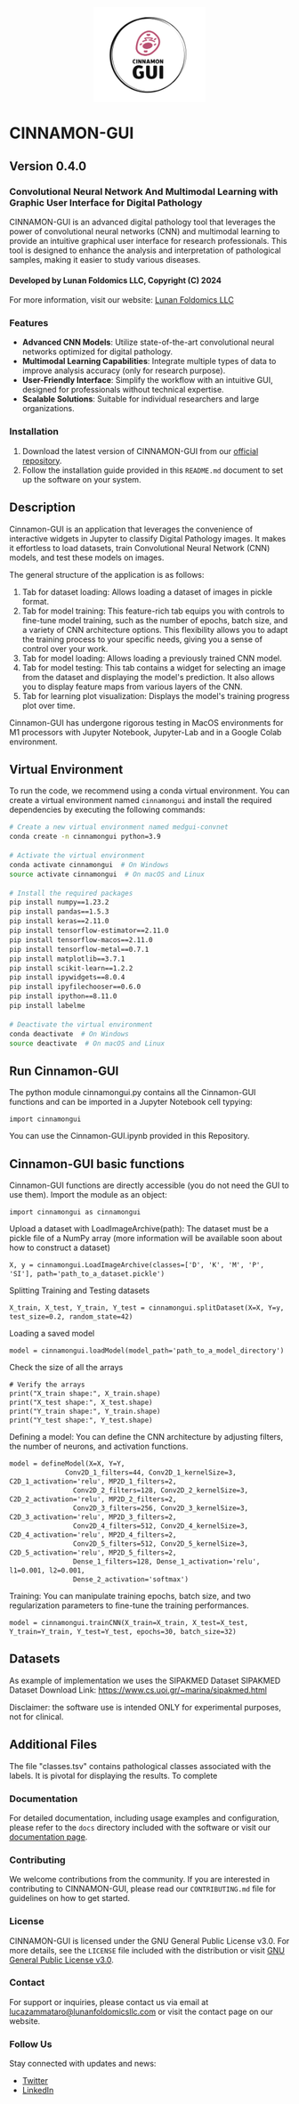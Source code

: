 <img src="Cinnamon-Gui-Logo.png" alt="logo" style="display:block; margin:auto; width:200px; height:auto;">

# CINNAMON-GUI

## Version 0.4.0

### Convolutional Neural Network And Multimodal Learning with Graphic User Interface for Digital Pathology

CINNAMON-GUI is an advanced digital pathology tool that leverages the power of convolutional neural networks (CNN) and multimodal learning to provide an intuitive graphical user interface for research professionals. This tool is designed to enhance the analysis and interpretation of pathological samples, making it easier to study various diseases.

#### Developed by Lunan Foldomics LLC, Copyright (C) 2024

For more information, visit our website: [Lunan Foldomics LLC](http://www.lunanfoldomicsllc.com/)

### Features
- **Advanced CNN Models**: Utilize state-of-the-art convolutional neural networks optimized for digital pathology.
- **Multimodal Learning Capabilities**: Integrate multiple types of data to improve analysis accuracy (only for research purpose).
- **User-Friendly Interface**: Simplify the workflow with an intuitive GUI, designed for professionals without technical expertise.
- **Scalable Solutions**: Suitable for individual researchers and large organizations.

### Installation
1. Download the latest version of CINNAMON-GUI from our [official repository](https://github.com/lunanfoldomics/Cinnamon-GUI/).
2. Follow the installation guide provided in this `README.md` document to set up the software on your system.

## Description

Cinnamon-GUI is an application that leverages the convenience of interactive widgets in Jupyter to classify Digital Pathology images. It makes it effortless to load datasets, train Convolutional Neural Network (CNN) models, and test these models on images.

The general structure of the application is as follows:

1. Tab for dataset loading: Allows loading a dataset of images in pickle format.
2. Tab for model training: This feature-rich tab equips you with controls to fine-tune model training, such as the number of epochs, batch size, and a variety of CNN architecture options. This flexibility allows you to adapt the training process to your specific needs, giving you a sense of control over your work.
3. Tab for model loading: Allows loading a previously trained CNN model.
4. Tab for model testing: This tab contains a widget for selecting an image from the dataset and displaying the model's prediction. It also allows you to display feature maps from various layers of the CNN.
5. Tab for learning plot visualization: Displays the model's training progress plot over time.

Cinnamon-GUI has undergone rigorous testing in MacOS environments for M1 processors with Jupyter Notebook, Jupyter-Lab and in a Google Colab environment. 

## Virtual Environment

To run the code, we recommend using a conda virtual environment. You can create a virtual environment named `cinnamongui` and install the required dependencies by executing the following commands:

```bash
# Create a new virtual environment named medgui-convnet
conda create -n cinnamongui python=3.9

# Activate the virtual environment
conda activate cinnamongui  # On Windows
source activate cinnamongui  # On macOS and Linux

# Install the required packages
pip install numpy==1.23.2
pip install pandas==1.5.3
pip install keras==2.11.0
pip install tensorflow-estimator==2.11.0
pip install tensorflow-macos==2.11.0
pip install tensorflow-metal==0.7.1
pip install matplotlib==3.7.1
pip install scikit-learn==1.2.2
pip install ipywidgets==8.0.4
pip install ipyfilechooser==0.6.0
pip install ipython==8.11.0
pip install labelme

# Deactivate the virtual environment
conda deactivate  # On Windows
source deactivate  # On macOS and Linux

```

## Run Cinnamon-GUI

The python module cinnamongui.py contains all the Cinnamon-GUI functions and can be imported in a Jupyter Notebook cell typying:

```
import cinnamongui
```

You can use the Cinnamon-GUI.ipynb provided in this Repository.

## Cinnamon-GUI basic functions

Cinnamon-GUI functions are directly accessible (you do not need the GUI to use them). Import the module as an object:

```
import cinnamongui as cinnamongui
```
Upload a dataset with LoadImageArchive(path):
The dataset must be a pickle file of a NumPy array (more information will be available soon about how to construct a dataset)
```
X, y = cinnamongui.LoadImageArchive(classes=['D', 'K', 'M', 'P', 'SI'], path='path_to_a_dataset.pickle')
```

Splitting Training and Testing datasets
```
X_train, X_test, Y_train, Y_test = cinnamongui.splitDataset(X=X, Y=y, test_size=0.2, random_state=42)
```

Loading a saved model
```
model = cinnamongui.loadModel(model_path='path_to_a_model_directory')
```

Check the size of all the arrays
```
# Verify the arrays
print("X_train shape:", X_train.shape)
print("X_test shape:", X_test.shape)
print("Y_train shape:", Y_train.shape)
print("Y_test shape:", Y_test.shape)

```
Defining a model:
You can define the CNN architecture by adjusting filters, the number of neurons, and activation functions.
```
model = defineModel(X=X, Y=Y,
              Conv2D_1_filters=44, Conv2D_1_kernelSize=3,  C2D_1_activation='relu', MP2D_1_filters=2, 
                Conv2D_2_filters=128, Conv2D_2_kernelSize=3,  C2D_2_activation='relu', MP2D_2_filters=2, 
                Conv2D_3_filters=256, Conv2D_3_kernelSize=3,  C2D_3_activation='relu', MP2D_3_filters=2, 
                Conv2D_4_filters=512, Conv2D_4_kernelSize=3,  C2D_4_activation='relu', MP2D_4_filters=2,
                Conv2D_5_filters=512, Conv2D_5_kernelSize=3,  C2D_5_activation='relu', MP2D_5_filters=2, 
                Dense_1_filters=128, Dense_1_activation='relu', l1=0.001, l2=0.001,
                Dense_2_activation='softmax')
```
Training:
You can manipulate training epochs, batch size, and two regularization parameters to fine-tune the training performances.
```
model = cinnamongui.trainCNN(X_train=X_train, X_test=X_test, Y_train=Y_train, Y_test=Y_test, epochs=30, batch_size=32)
```

## Datasets 
As example of implementation we uses the SIPAKMED Dataset
SIPAKMED Dataset Download Link: https://www.cs.uoi.gr/~marina/sipakmed.html


Disclaimer: the software use is intended ONLY for experimental purposes, not for clinical.

## Additional Files
The file "classes.tsv" contains pathological classes associated with the labels. It is pivotal for displaying the results.
To complete

### Documentation
For detailed documentation, including usage examples and configuration, please refer to the `docs` directory included with the software or visit our [documentation page](http://www.lunanfoldomicsllc.com/documentation).

### Contributing
We welcome contributions from the community. If you are interested in contributing to CINNAMON-GUI, please read our `CONTRIBUTING.md` file for guidelines on how to get started.

### License
CINNAMON-GUI is licensed under the GNU General Public License v3.0. For more details, see the `LICENSE` file included with the distribution or visit [GNU General Public License v3.0](https://www.gnu.org/licenses/gpl-3.0.html).

### Contact
For support or inquiries, please contact us via email at [lucazammataro@lunanfoldomicsllc.com](mailto:lucazammataro@lunanfoldomicsllc.com) or visit the contact page on our website.

### Follow Us
Stay connected with updates and news:
- [Twitter](http://twitter.com/LunanFoldomics)
- [LinkedIn](http://linkedin.com/company/lunan-foldomics-llc)
